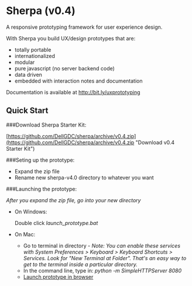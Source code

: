 # Sherpa (v0.4)

A responsive prototyping framework for user experience design.

With Sherpa you build UX/design prototypes that are:

* totally portable
* internationalized
* modular
* pure javascript (no server backend code)
* data driven
* embedded with interaction notes and documentation

Documentation is available at http://bit.ly/uxprototyping

## Quick Start

###Download Sherpa Starter Kit:

[https://github.com/DellGDC/sherpa/archive/v0.4.zip](https://github.com/DellGDC/sherpa/archive/v0.4.zip "Download v0.4 Starter Kit") 

###Seting up the prototype:

* Expand the zip file
* Rename new sherpa-v4.0 directory to whatever you want
 
###Launching the prototype:

*After you expand the zip file, go into your new directory*

- On Windows:

    Double click *launch_prototype.bat*

- On Mac:

    - Go to terminal in directory - *Note: You can enable these services with System Preferences > Keyboard > Keyboard Shortcuts > Services. Look for "New Terminal at Folder". That's an easy way to get to the terminal inside a particular directory.*
    - In the command line, type in: *python -m SimpleHTTPServer 8080*
    - [Launch prototype in browser](http://localhost:8080/project_index.html "Launch sample project index page") 
